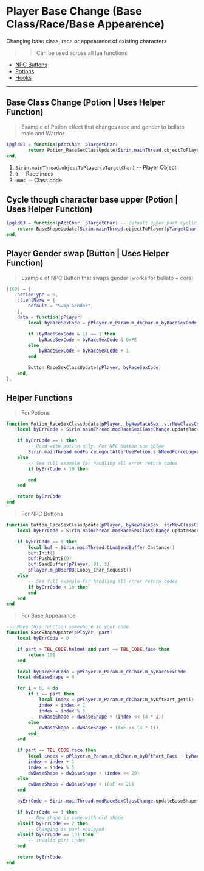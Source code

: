 # Player Base Change (Base Class/Race/Base Appearence)

Changing base class, race or appearance of existing characters

>> Can be used across all lua functions
* [NPC Buttons](/lua/features/npcbuttons.md)
* [Potions](/lua/features/potions.md)
* [Hooks](/lua/features/hooks.md)

***

## Base Class Change (Potion | Uses Helper Function)

>  Example of Potion effect that changes race and gender to bellato male and Warrior

```lua
ipgld01 = function(pActChar, pTargetChar)
		return Potion_RaceSexClassUpdate(Sirin.mainThread.objectToPlayer(pTargetChar), 0, "BWB0")
end,
```

1) `Sirin.mainThread.objectToPlayer(pTargetChar)` -- Player Object
2) `0` -- Race index
3) `BWBO` -- Class code

## Cycle though character base upper (Potion | Uses Helper Function)

```lua
ipgld03 = function(pActChar, pTargetChar) -- default upper part cyclic change potion
	return BaseShapeUpdate(Sirin.mainThread.objectToPlayer(pTargetChar), TBL_CODE.face)
end,
```

## Player Gender swap (Button | Uses Helper Function)

>  Example of NPC Button that swaps gender (works for bellato + cora)

```lua
[168] = {
    actionType = 0,
    clientName = {
        default = "Swap Gender",
    },
    data = function(pPlayer)
        local byRaceSexCode = pPlayer.m_Param.m_dbChar.m_byRaceSexCode

        if (byRaceSexCode & 1) == 1 then
            byRaceSexCode = byRaceSexCode & 0xFE
        else
            byRaceSexCode = byRaceSexCode + 1
        end

        Button_RaceSexClassUpdate(pPlayer, byRaceSexCode)
    end,
},
```


## Helper Functions
> For Potions
```lua
function Potion_RaceSexClassUpdate(pPlayer, byNewRaceSex, strNewClassCode)
	local byErrCode = Sirin.mainThread.modRaceSexClassChange.updateRaceSexClass(pPlayer, byNewRaceSex, strNewClassCode)

	if byErrCode == 0 then
        -- Used with potion only. For NPC button see below
		Sirin.mainThread.modForceLogoutAfterUsePotion.s_bNeedForceLogout = true 
	else
		-- See full example for handling all error return codes
        if byErrCode < 10 then

        end
	end

	return byErrCode
end
```

> For NPC Buttons
```lua
function Button_RaceSexClassUpdate(pPlayer, byNewRaceSex, strNewClassCode)
	local byErrCode = Sirin.mainThread.modRaceSexClassChange.updateRaceSexClass(pPlayer, byNewRaceSex, strNewClassCode)

	if byErrCode == 0 then
        local buf = Sirin.mainThread.CLuaSendBuffer.Instance()
		buf:Init()
		buf:PushUInt8(0)
		buf:SendBuffer(pPlayer, 81, 3)
		pPlayer.m_pUserDB:Lobby_Char_Request()
	else
		-- See full example for handling all error return codes
        if byErrCode < 10 then
        end
	end
end
```

> For Base Appearance
```lua
--- Move this function somewhere in your code
function BaseShapeUpdate(pPlayer, part)
	local byErrCode = 0

	if part > TBL_CODE.helmet and part ~= TBL_CODE.face then
		return 101
	end

	local byRaceSexCode = pPlayer.m_Param.m_dbChar.m_byRaceSexCode
	local dwBaseShape = 0

	for i = 0, 4 do
		if i == part then
			local index = pPlayer.m_Param.m_dbChar:m_byDftPart_get(i) - byRaceSexCode * 16
			index = index + 1
			index = index % 5
			dwBaseShape = dwBaseShape + (index << (4 * i))
		else
			dwBaseShape = dwBaseShape + (0xF << (4 * i))
		end
	end

	if part == TBL_CODE.face then
		local index = pPlayer.m_Param.m_dbChar.m_byDftPart_Face - byRaceSexCode * 16
		index = index + 1
		index = index % 5
		dwBaseShape = dwBaseShape + (index << 20)
	else
		dwBaseShape = dwBaseShape + (0xF << 20)
	end

	byErrCode = Sirin.mainThread.modRaceSexClassChange.updateBaseShape(pPlayer, dwBaseShape)

	if byErrCode == 1 then
		-- New shape is same with old shape
	elseif byErrCode == 2 then
		-- Changing is part equipped
	elseif byErrCode == 101 then
		-- invalid part index
	end

	return byErrCode
end
```